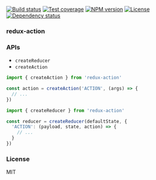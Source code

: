 
[![Build status][travis-img]][travis-url]
[![Test coverage][coveralls-img]][coveralls-url]
[![NPM version][npm-img]][npm-url]
[![License][license-img]][license-url]
[![Dependency status][david-img]][david-url]

### redux-action

### APIs

* `createReducer`
* `createAction`

```js
import { createAction } from 'redux-action'

const action = createAction('ACTION', (args) => {
  // ...
})
```

```js
import { createReducer } from 'redux-action'

const reducer = createReducer(defaultState, {
  'ACTION': (payload, state, action) => {
    // ...
  }
})
```

### License
MIT

[npm-img]: https://img.shields.io/npm/v/redux-action.svg?style=flat-square
[npm-url]: https://npmjs.org/package/redux-action
[travis-img]: https://img.shields.io/travis/onebook/redux-action.svg?style=flat-square
[travis-url]: https://travis-ci.org/onebook/redux-action
[coveralls-img]: https://img.shields.io/coveralls/onebook/redux-action.svg?style=flat-square
[coveralls-url]: https://coveralls.io/r/onebook/redux-action?branch=master
[license-img]: https://img.shields.io/badge/license-MIT-green.svg?style=flat-square
[license-url]: http://opensource.org/licenses/MIT
[david-img]: https://img.shields.io/david/onebook/redux-action.svg?style=flat-square
[david-url]: https://david-dm.org/onebook/redux-action
